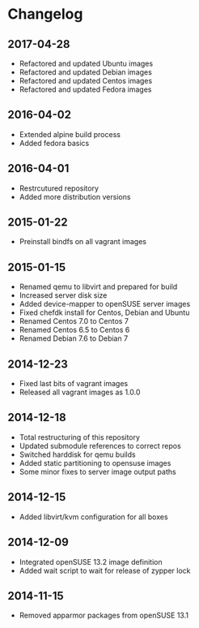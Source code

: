 # Changelog


## 2017-04-28

* Refactored and updated Ubuntu images
* Refactored and updated Debian images
* Refactored and updated Centos images
* Refactored and updated Fedora images


## 2016-04-02

* Extended alpine build process
* Added fedora basics


## 2016-04-01

* Restrcutured repository
* Added more distribution versions


## 2015-01-22

* Preinstall bindfs on all vagrant images


## 2015-01-15

* Renamed qemu to libvirt and prepared for build
* Increased server disk size
* Added device-mapper to openSUSE server images
* Fixed chefdk install for Centos, Debian and Ubuntu
* Renamed Centos 7.0 to Centos 7
* Renamed Centos 6.5 to Centos 6
* Renamed Debian 7.6 to Debian 7


## 2014-12-23

* Fixed last bits of vagrant images
* Released all vagrant images as 1.0.0


## 2014-12-18

* Total restructuring of this repository
* Updated submodule references to correct repos
* Switched harddisk for qemu builds
* Added static partitioning to opensuse images
* Some minor fixes to server image output paths


## 2014-12-15

* Added libvirt/kvm configuration for all boxes


## 2014-12-09

* Integrated openSUSE 13.2 image definition
* Added wait script to wait for release of zypper lock


## 2014-11-15

* Removed apparmor packages from openSUSE 13.1
